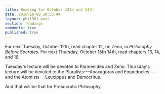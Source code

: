 ```yaml
---
title: Reading for October 12th and 14th
date: 2010-10-08 10:35:44
layout: phil301-post
section: readings
comments: true
published: true
---
```


For next Tuesday, October 12th, read chapter 12, on Zeno, in *Philosophy Before Socrates*. For next Thursday, October ~~15th~~ 14th, read chapters 13, 14, and 16.

Tuesday's lecture will be devoted to Parmenides and Zeno. Thursday's lecture will be devoted to the Pluralists---Anaxagoras and Empedocles---and the Atomists---Leucippus and Democritus.

And that will be that for Presocratic Philosophy.